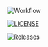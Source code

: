 ![Workflow](https://github.com/Lin-Myat-Thu/sem/actions/workflows/main.yml/badge.svg)

[![LICENSE](https://img.shields.io/github/license/Lin-Myat-Thu/sem.svg?style=flat-square)](https://github.com/Lin-Myat-Thu/sem/blob/master/LICENSE)

[![Releases](https://img.shields.io/github/release/Lin-Myat-Thu/sem/all.svg?style=flat-square)](https://github.com/Lin-Myat-Thu/sem/releases)
  